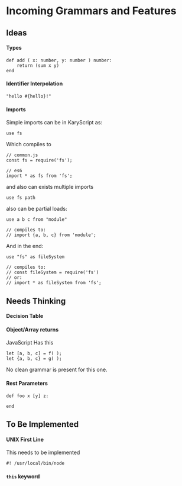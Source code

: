 
# Incoming Grammars and Features
## Ideas
#### Types
```
def add ( x: number, y: number ) number: 
    return (sum x y)
end
```

#### Identifier Interpolation

```
"hello #{hello}!"
```
#### Imports
Simple imports can be in KaryScript as:

```
use fs
```

Which compiles to

```
// common.js
const fs = require('fs');

// es6
import * as fs from 'fs';
```

and also can exists multiple imports

```
use fs path
```

also can be partial loads:

```
use a b c from "module"

// compiles to:
// import {a, b, c} from 'module';
```

And in the end:

```
use "fs" as fileSystem

// compiles to:
// const fileSystem = require('fs')
// or:
// import * as fileSystem from 'fs';
```

## Needs Thinking

#### Decision Table

#### Object/Array returns
JavaScript Has this

```
let [a, b, c] = f( );
let {a, b, c} = g( );
```

No clean grammar is present for this one.

#### Rest Parameters
```
def foo x [y] z:
	
end
```


## To Be Implemented 

#### UNIX First Line
This needs to be implemented

```
#! /usr/local/bin/node
```


#### `this` keyword
